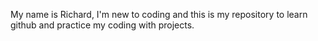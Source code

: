 My name is Richard, I'm new to coding and this is my repository to learn github and practice my coding with projects.
